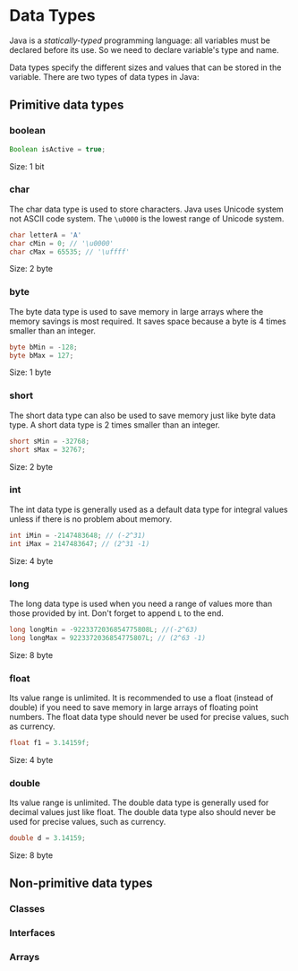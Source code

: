 # Data Types

Java is a *statically-typed* programming language: all variables must be declared before its use. So we need to declare variable's type and name.

Data types specify the different sizes and values that can be stored in the variable. There are two types of data types in Java:

## Primitive data types

### boolean

```java
Boolean isActive = true;
```
Size: 1 bit

### char

The char data type is used to store characters.
Java uses Unicode system not ASCII code system. The `\u0000` is the lowest range of Unicode system.

```java
char letterA = 'A'
char cMin = 0; // '\u0000'
char cMax = 65535; // '\uffff'
```
Size: 2 byte

### byte

The byte data type is used to save memory in large arrays where the memory savings is most required. It saves space because a byte is 4 times smaller than an integer.

```java
byte bMin = -128;
byte bMax = 127;
```
Size: 1 byte

### short

The short data type can also be used to save memory just like byte data type. A short data type is 2 times smaller than an integer.

```java
short sMin = -32768;
short sMax = 32767;
```
Size: 2 byte

### int

The int data type is generally used as a default data type for integral values unless if there is no problem about memory.

```java
int iMin = -2147483648; // (-2^31)
int iMax = 2147483647; // (2^31 -1) 
```
Size: 4 byte

### long

The long data type is used when you need a range of values more than those provided by int. Don't forget to append `L` to the end.

```java
long longMin = -9223372036854775808L; //(-2^63)
long longMax = 9223372036854775807L; // (2^63 -1)
```
Size: 8 byte

### float

Its value range is unlimited. It is recommended to use a float (instead of double) if you need to save memory in large arrays of floating point numbers. 
The float data type should never be used for precise values, such as currency.

```java
float f1 = 3.14159f;
```
Size: 4 byte

### double

Its value range is unlimited. The double data type is generally used for decimal values just like float. 
The double data type also should never be used for precise values, such as currency.

```java
double d = 3.14159;
```
Size: 8 byte

## Non-primitive data types

### Classes

### Interfaces

### Arrays
